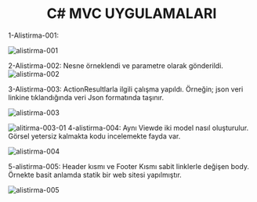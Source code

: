 <h1 align="center">C# MVC UYGULAMALARI</h1> 

1-Alistirma-001: 

![alistirma-001](https://user-images.githubusercontent.com/45171336/54709445-8c9ed180-4b56-11e9-955f-41ebb813910a.PNG)

2-Alistirma-002:
Nesne örneklendi ve parametre olarak gönderildi.
![alistirma-002](https://user-images.githubusercontent.com/45171336/54709447-8d376800-4b56-11e9-8a84-a4a4941d4418.PNG)

3-Alistirma-003:
ActionResultlarla ilgili çalışma yapıldı. Örneğin; json veri linkine tıklandığında veri Json formatında taşınır.

![alistirma-003](https://user-images.githubusercontent.com/45171336/54709449-8d376800-4b56-11e9-974a-b3b926b2fdc2.PNG)

![alitirma-003-01](https://user-images.githubusercontent.com/45171336/54709452-8dcffe80-4b56-11e9-9004-481619fc0612.PNG)
4-alistirma-004:
Aynı Viewde iki model nasıl oluşturulur. Görsel yetersiz kalmakta kodu incelemekte fayda var.

![alistirma-004](https://user-images.githubusercontent.com/45171336/54709450-8dcffe80-4b56-11e9-86c3-b3ad7fc3e026.PNG)

5-alistirma-005:
Header kısmı ve Footer Kısmı sabit linklerle değişen body. Örnekte basit anlamda statik bir web sitesi yapılmıştır.

![alistirma-005](https://user-images.githubusercontent.com/45171336/54709451-8dcffe80-4b56-11e9-9785-44f77c803010.PNG)
